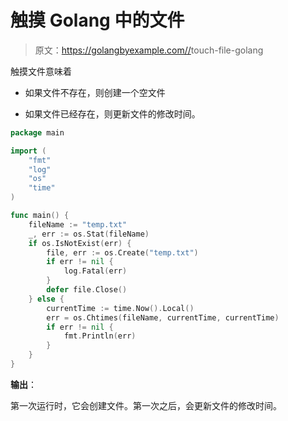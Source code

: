# 触摸 Golang 中的文件

> 原文：<https://golangbyexample.com//>touch-file-golang

触摸文件意味着

*   如果文件不存在，则创建一个空文件

*   如果文件已经存在，则更新文件的修改时间。

```go
package main

import (
    "fmt"
    "log"
    "os"
    "time"
)

func main() {
    fileName := "temp.txt"
    _, err := os.Stat(fileName)
    if os.IsNotExist(err) {
        file, err := os.Create("temp.txt")
        if err != nil {
            log.Fatal(err)
        }
        defer file.Close()
    } else {
        currentTime := time.Now().Local()
        err = os.Chtimes(fileName, currentTime, currentTime)
        if err != nil {
            fmt.Println(err)
        }
    }
}
```

**输出**：

第一次运行时，它会创建文件。第一次之后，会更新文件的修改时间。